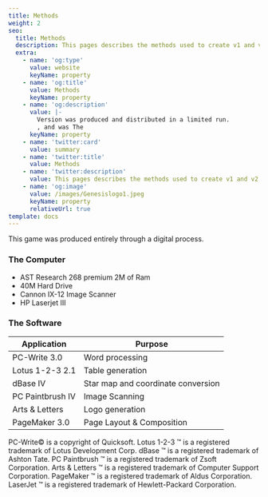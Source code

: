 ```yaml
---
title: Methods
weight: 2
seo:
  title: Methods
  description: This pages describes the methods used to create v1 and v2 of the game
  extra:
    - name: 'og:type'
      value: website
      keyName: property
    - name: 'og:title'
      value: Methods
      keyName: property
    - name: 'og:description'
      value: |-
        Version was produced and distributed in a limited run.
        , and was The 
      keyName: property
    - name: 'twitter:card'
      value: summary
    - name: 'twitter:title'
      value: Methods
    - name: 'twitter:description'
      value: This pages describes the methods used to create v1 and v2 of the game
    - name: 'og:image'
      value: /images/Genesislogo1.jpeg
      keyName: property
      relativeUrl: true
template: docs
---
```


This game was produced entirely through a digital process.

### The Computer
* AST Research 268 premium 2M of Ram<br>
* 40M Hard Drive<br>
* Cannon IX-12 Image Scanner<br>
* HP Laserjet III<br>

### The Software
| Application      | Purpose                            |
|------------------|------------------------------------|
| PC-Write 3.0     | Word processing                    |
| Lotus 1-2-3 2.1  | Table generation                   |
| dBase IV         | Star map and coordinate conversion |
| PC Paintbrush IV | Image Scanning                     |
| Arts & Letters   | Logo generation                    |
| PageMaker 3.0    | Page Layout & Composition          |

PC-Write© is a copyright of Quicksoft. Lotus 1-2-3	&#8482; is a registered trademark of Lotus Development Corp. dBase	&#8482; is a registered trademark of Ashton Tate. PC Paintbrush	&#8482; is a registered trademark of Zsoft Corporation. Arts & Letters	&#8482; is a registered trademark of Computer Support Corporation. PageMaker	&#8482; is a registered trademark of Aldus Corporation. LaserJet	&#8482; is a registered trademark of Hewlett-Packard Corporation.
